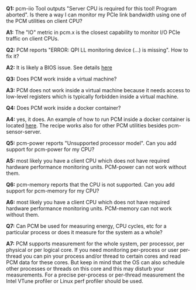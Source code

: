 
**Q1:** pcm-iio Tool outputs "Server CPU is required for this tool! Program aborted". Is there a way I can monitor my PCIe link bandwidth using one of the PCM utilities on client CPU?

**A1:** The "IO" metric in pcm.x is the closest capability to monitor I/O PCIe traffic on client CPUs.

**Q2:** PCM reports "ERROR: QPI LL monitoring device (...) is missing". How to fix it?

**A2:** It is likely a BIOS issue. See details [here](https://software.intel.com/content/www/us/en/develop/articles/bios-preventing-access-to-qpi-performance-counters.html)

**Q3:** Does PCM work inside a virtual machine?

**A3:** PCM does not work inside a virtual machine because it needs access to low-level registers which is typically forbidden inside a virtual machine.

**Q4:** Does PCM work inside a docker container?

**A4:** yes, it does. An example of how to run PCM inside a docker container is located [here](https://github.com/opcm/pcm/blob/master/DOCKER_README.md). The recipe works also for other PCM utilities besides pcm-sensor-server.

**Q5:** pcm-power reports "Unsupported processor model". Can you add support for pcm-power for my CPU?

**A5:** most likely you have a client CPU which does not have required hardware performance monitoring units. PCM-power can not work without them.

**Q6:** pcm-memory reports that the CPU is not supported. Can you add support for pcm-memory for my CPU?

**A6:** most likely you have a client CPU which does not have required hardware performance monitoring units. PCM-memory can not work without them.

**Q7:** Can PCM be used for measuring energy, CPU cycles, etc for a particular process or does it measure for the system as a whole?

**A7:** PCM supports measurement for the whole system, per processor, per physical or per logical core. If you need monitoring per-process or user per-thread you can pin your process and/or thread to certain cores and read PCM data for these cores. But keep in mind that the OS can also schedule other processes or threads on this core and this may disturb your measurements. For a precise per-process or per-thread measurement the Intel VTune profiler or Linux perf profiler should be used.
